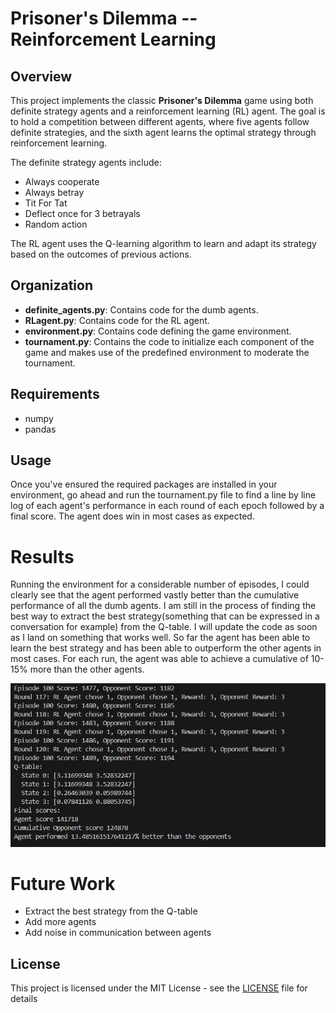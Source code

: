# Prisoner's Dilemma -- Reinforcement Learning

## Overview
This project implements the classic **Prisoner's Dilemma** game using both definite strategy agents and a reinforcement learning (RL) agent. The goal is to hold a competition between different agents, where five agents follow definite strategies, and the sixth agent learns the optimal strategy through reinforcement learning.

The definite strategy agents include:
- Always cooperate
- Always betray
- Tit For Tat
- Deflect once for 3 betrayals
- Random action

The RL agent uses the Q-learning algorithm to learn and adapt its strategy based on the outcomes of previous actions.

## Organization
- **definite_agents.py**: Contains code for the dumb agents.
- **RLagent.py**: Contains code for the RL agent.
- **environment.py**: Contains code defining the game environment.
- **tournament.py**: Contains the code to initialize each component of the game and makes use of the predefined environment to moderate the tournament.

## Requirements
- numpy
- pandas

## Usage
Once you've ensured the required packages are installed in your environment, go ahead and run the tournament.py file to find a line by line log of each agent's performance in each round of each epoch followed by a final score. The agent does win in most cases as expected.

# Results
Running the environment for a considerable number of episodes, I could clearly see that the agent performed vastly better than the cumulative performance of all the dumb agents. I am still in the process of finding the best way to extract the best strategy(something that can be expressed in a conversation for example) from the Q-table. I will update the code as soon as I land on something that works well. So far the agent has been able to learn the best strategy and has been able to outperform the other agents in most cases. For each run, the agent was able to achieve a cumulative of 10-15% more than the other agents.

![Results](./results.png)

# Future Work
- Extract the best strategy from the Q-table
- Add more agents
- Add noise in communication between agents

## License
This project is licensed under the MIT License - see the [LICENSE](./LICENSE) file for details


